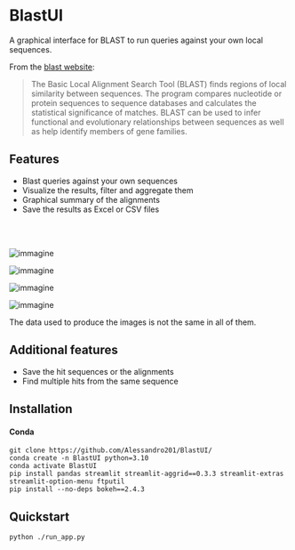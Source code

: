# BlastUI
A graphical interface for BLAST to run queries against your own local sequences.

From the [blast website](https://blast.ncbi.nlm.nih.gov/Blast.cgi): 
> The Basic Local Alignment Search Tool (BLAST) finds regions of local similarity between sequences. 
The program compares nucleotide or protein sequences to sequence databases and calculates the 
statistical significance of matches. BLAST can be used to infer functional and evolutionary relationships 
between sequences as well as help identify members of gene families. 

## Features
- Blast queries against your own sequences
- Visualize the results, filter and aggregate them
- Graphical summary of the alignments
- Save the results as Excel or CSV files

<br>
<br>


![immagine](https://user-images.githubusercontent.com/61567683/227249073-3cb94f8e-e045-40be-8ff9-91de799537bb.png)

![immagine](https://user-images.githubusercontent.com/61567683/227252687-d1fb102a-72c4-47b4-91eb-17f617ef9a5e.png)

![immagine](https://user-images.githubusercontent.com/61567683/227253947-c1a8f3ec-d255-406b-848f-33985cc26c14.png)

![immagine](https://user-images.githubusercontent.com/61567683/227254938-732ed1ac-27a5-4f04-a49e-186d47fb180c.png)


The data used to produce the images is not the same in all of them. 

## Additional features
- Save the hit sequences or the alignments
- Find multiple hits from the same sequence

## Installation
#### Conda

```
git clone https://github.com/Alessandro201/BlastUI/
conda create -n BlastUI python=3.10
conda activate BlastUI
pip install pandas streamlit streamlit-aggrid==0.3.3 streamlit-extras streamlit-option-menu ftputil
pip install --no-deps bokeh==2.4.3

```

## Quickstart
```
python ./run_app.py
```
